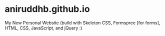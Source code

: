 # aniruddhb.github.io
My New Personal Website (build with Skeleton CSS, Formspree [for forms], HTML, CSS, JavaScript, and jQuery :)
